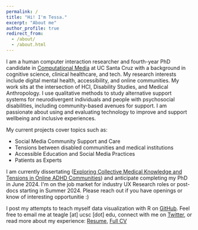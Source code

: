 ```yaml
---
permalink: /
title: "Hi! I'm Tessa."
excerpt: "About me"
author_profile: true
redirect_from: 
  - /about/
  - /about.html
---
```


I am a human computer interaction researcher and fourth-year PhD candidate in <a href="https://www.soe.ucsc.edu/departments/computational-media">Computational Media</a> at UC Santa Cruz with a background in cognitive science, clinical healthcare, and tech. My research interests include digital mental health, accessibility, and online communities. My work sits at the intersection of HCI, Disability Studies, and Medical Anthropology. I use qualitative methods to study alternative support systems for neurodivergent individuals and people with psychosocial disabilities, including community-based avenues for support. I am passionate about using and evaluating technology to improve and support wellbeing and inclusive experiences.

My current projects cover topics such as: 
* Social Media Community Support and Care
* Tensions between disabled communities and medical institutions
* Accessible Education and Social Media Practices
* Patients as Experts

I am currently dissertating ([Exploring Collective Medical Knowledge and Tensions in Online ADHD Communities](https://dl.acm.org/doi/fullHtml/10.1145/3517428.3550409)) and anticipate completing my PhD in June 2024. I'm on the job market for industry UX Research roles or post-docs starting in Summer 2024. Please reach out if you have openings or know of interesting opportunitie :) 
            
I post my attempts to teach myself data visualization with R on <a href="https://github.com/tessaeagle/TidyTuesday">GitHub</a>. Feel free to email me at teagle [at] ucsc [dot] edu, connect with me on <a href="https://twitter.com/tessuheagle">Twitter</a>, or read more about my experience: <a href="https://drive.google.com/file/d/16Cb6tc5Z5SMfOmOvPqXBGGugh5cX0cy5/view?usp=sharing">Resume</a>, <a href="https://docs.google.com/document/d/1fVXjq2zpsLfV2D0ZVPjSc5PEJuSGxBjOFSl-BDnDwGc/edit?usp=sharing">Full CV</a>
